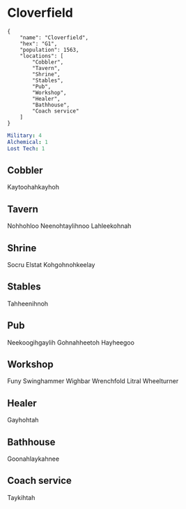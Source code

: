 # Cloverfield

```
{
    "name": "Cloverfield",
    "hex": "G1",
    "population": 1563,
    "locations": [
        "Cobbler",
        "Tavern",
        "Shrine",
        "Stables",
        "Pub",
        "Workshop",
        "Healer",
        "Bathhouse",
        "Coach service"
    ]
}
```

```yml
Military: 4
Alchemical: 1
Lost Tech: 1
```

## Cobbler
Kaytoohahkayhoh

## Tavern
Nohhohloo
Neenohtaylihnoo
Lahleekohnah

## Shrine
Socru Elstat
Kohgohnohkeelay

## Stables
Tahheenihnoh

## Pub
Neekoogihgaylih
Gohnahheetoh
Hayheegoo

## Workshop
Funy Swinghammer
Wighbar Wrenchfold
Litral Wheelturner

## Healer
Gayhohtah

## Bathhouse
Goonahlaykahnee

## Coach service
Taykihtah